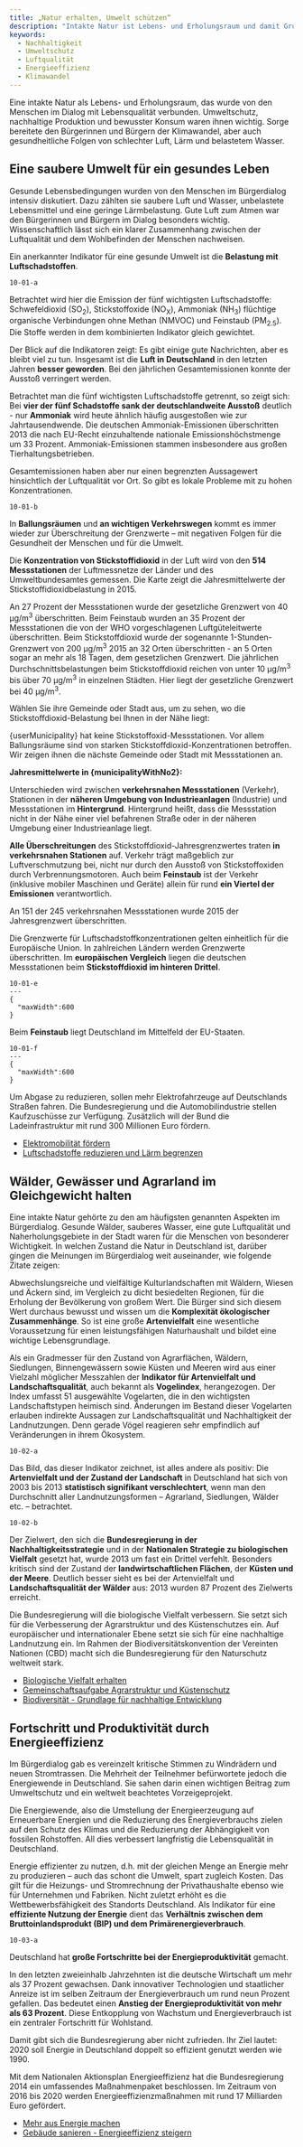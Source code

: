 ```yaml
---
title: „Natur erhalten, Umwelt schützen“
description: "Intakte Natur ist Lebens- und Erholungsraum und damit Grundlage für Lebensqualität. Nachhaltiges Wachstum zum Schutz der Umwelt"
keywords:
  - Nachhaltigkeit
  - Umweltschutz
  - Luftqualität
  - Energieeffizienz
  - Klimawandel
---
```




<!-- Prologue start -->

Eine intakte Natur als Lebens- und Erholungsraum, das wurde von den Menschen im Dialog mit Lebensqualität verbunden. Umweltschutz, nachhaltige Produktion und bewusster Konsum waren ihnen wichtig. Sorge bereitete den Bürgerinnen und Bürgern der Klimawandel, aber auch gesundheitliche Folgen von schlechter Luft, Lärm und belastetem Wasser.

<!-- Prologue end -->

<!-- Quote text='Eine nachhaltige Nutzung der Ressourcen sowie nachhaltiges Wirtschaften sind das A und O für eine langfristige Lebensqualität.' source='aus einer Online-Antwort vom 11. Juli 2015' -->

## Eine saubere Umwelt für ein gesundes Leben

Gesunde Lebensbedingungen wurden von den Menschen im Bürgerdialog intensiv diskutiert. Dazu zählten sie saubere Luft und Wasser, unbelastete Lebensmittel und eine geringe Lärmbelastung. Gute Luft zum Atmen war den Bürgerinnen und Bürgern im Dialog besonders wichtig. Wissenschaftlich lässt sich ein klarer Zusammenhang zwischen der Luftqualität und dem Wohlbefinden der Menschen nachweisen.

<!-- Quote text='Wir brauchen eine gesunde Umwelt und gesunde Ernährung, die wird immer schwieriger.' source='aus dem Bürgerdialog der VHS Gifhorn am 29. September 2015' -->

Ein anerkannter Indikator für eine gesunde Umwelt ist die **Belastung mit Luftschadstoffen**.

<!-- ColumnContainer start -->

<!-- ColumnLeft start -->

```chart
10-01-a
```

<!-- ColumnLeft end -->

<!-- ColumnRight start -->

Betrachtet wird hier die Emission der fünf wichtigsten Luftschadstoffe: Schwefeldioxid (SO<sub>2</sub>), Stickstoffoxide (NO<sub>X</sub>), Ammoniak (NH<sub>3</sub>) flüchtige organische Verbindungen ohne Methan (NMVOC) und Feinstaub (PM<sub>2.5</sub>). Die Stoffe werden in dem kombinierten Indikator gleich gewichtet.

Der Blick auf die Indikatoren zeigt: Es gibt einige gute Nachrichten, aber es bleibt viel zu tun. Insgesamt ist die **Luft in Deutschland** in den letzten Jahren **besser geworden**. Bei den jährlichen Gesamtemissionen konnte der Ausstoß verringert werden.

<!-- ColumnRight end -->

<!-- ColumnContainer end -->

Betrachtet man die fünf wichtigsten Luftschadstoffe getrennt, so zeigt sich: Bei **vier der fünf Schadstoffe sank der deutschlandweite Ausstoß** deutlich - nur **Ammoniak** wird heute ähnlich häufig ausgestoßen wie zur Jahrtausendwende. Die deutschen Ammoniak-Emissionen überschritten 2013 die nach EU-Recht einzuhaltende nationale Emissionshöchstmenge um 33 Prozent. Ammoniak-Emissionen stammen insbesondere aus großen Tierhaltungsbetrieben.

Gesamtemissionen haben aber nur einen begrenzten Aussagewert hinsichtlich der Luftqualität vor Ort. So gibt es lokale Probleme mit zu hohen Konzentrationen.


```chart
10-01-b
```



<!--MapDotsScrollContainer start data=10/01/no2-points.csv geotiff='10-01-no2' numberFormat='d' -->

<!--ScrollBlock start stage=map-->

In **Ballungsräumen** und **an wichtigen Verkehrswegen** kommt es immer wieder zur Überschreitung der Grenzwerte – mit negativen Folgen für die Gesundheit der Menschen und für die Umwelt.

Die **Konzentration von Stickstoffidioxid** in der Luft wird von den **514 Messstationen** der Luftmessnetze der Länder und des Umweltbundesamtes gemessen. Die Karte zeigt die Jahresmittelwerte der Stickstoffidioxidbelastung in 2015.


<!--ScrollBlock end-->

<!--ScrollBlock start stage=dots skipMobileVisualization-->

An 27 Prozent der Messstationen wurde der gesetzliche Grenzwert von 40 µg/m<sup>3</sup> überschritten.
Beim Feinstaub wurden an 35 Prozent der Messstationen die von der WHO vorgeschlagenen Luftgüteleitwerte überschritten. Beim Stickstoffdioxid wurde der sogenannte 1-Stunden-Grenzwert von 200 µg/m<sup>3</sup> 2015 an 32 Orten überschritten - an 5 Orten sogar an mehr als 18 Tagen, dem gesetzlichen Grenzwert. Die jährlichen Durchschnittsbelastungen beim Stickstoffdioxid reichen von unter 10 µg/m<sup>3</sup> bis über 70 µg/m<sup>3</sup> in einzelnen Städten. Hier liegt der gesetzliche Grenzwert bei 40 µg/m<sup>3</sup>.

<!--ScrollBlock end-->

<!--ScrollBlock start stage=dots-->

Wählen Sie ihre Gemeinde oder Stadt aus, um zu sehen, wo die Stickstoffdioxid-Belastung bei Ihnen in der Nähe liegt:

<!--LocationSelect-->

<!--No2Stats start-->

<!--NoStations start-->

{userMunicipality} hat keine Stickstoffoxid-Messstationen. Vor allem Ballungsräume sind von starken Stickstoffdioxid-Konzentrationen betroffen. Wir zeigen ihnen die nächste Gemeinde oder Stadt mit Messstationen an.

<!--NoStations end-->

**Jahresmittelwerte in {municipalityWithNo2}:**

<!--PersonalizedStationList-->

<!--No2Stats end-->

<!--ScrollBlock end-->

<!--ScrollBlock start stage=groups skipMobileVisualization-->

Unterschieden wird zwischen **verkehrsnahen Messstationen** (Verkehr), Stationen in der **näheren Umgebung von Industrieanlagen** (Industrie) und Messstationen im **Hintergrund**. Hintergrund heißt, dass die Messstation nicht in der Nähe einer viel befahrenen Straße oder in der näheren Umgebung einer Industrieanlage liegt.

**Alle Überschreitungen** des Stickstoffdioxid-Jahresgrenzwertes traten **in verkehrsnahen Stationen** auf. Verkehr trägt maßgeblich zur Luftverschmutzung bei, nicht nur durch den Ausstoß von Stickstoffoxiden durch Verbrennungsmotoren. Auch beim **Feinstaub** ist der Verkehr (inklusive mobiler Maschinen und Geräte) allein für rund **ein Viertel der Emissionen** verantwortlich.

<!--ScrollBlock end-->

<!--ScrollBlock start stage=groups-->

An 151 der 245 verkehrsnahen Messstationen wurde 2015 der Jahresgrenzwert überschritten.    

<!--ScrollBlock end-->

<!--MapDotsScrollContainer end-->

Die Grenzwerte für Luftschadstoffkonzentrationen gelten einheitlich für die Europäische Union. In zahlreichen Ländern werden Grenzwerte überschritten. Im **europäischen Vergleich** liegen die deutschen Messstationen beim **Stickstoffdioxid im hinteren Drittel**.

```chart
10-01-e
---
{
  "maxWidth":600
}  
```

Beim **Feinstaub** liegt Deutschland im Mittelfeld der EU-Staaten. 

```chart
10-01-f
---
{
  "maxWidth":600
}  
```

<!-- GovernmentMeasures start -->

Um Abgase zu reduzieren, sollen mehr Elektrofahrzeuge auf Deutschlands Straßen fahren. Die Bundesregierung und die Automobilindustrie stellen Kaufzuschüsse zur Verfügung. Zusätzlich will der Bund die Ladeinfrastruktur mit rund 300 Millionen Euro fördern.

- [Elektromobilität fördern](http://www.bmvi.de/DE/Themen/Mobilitaet/Elektromobilitaet/Aktivitaeten-Bundesregierung/aktivitaeten-bundesregierung.html)
- [Luftschadstoffe reduzieren und Lärm begrenzen](http://www.bmub.bund.de/themen/luft-laerm-verkehr/)

<!-- GovernmentMeasures end -->


## Wälder, Gewässer und Agrarland im Gleichgewicht halten

Eine intakte Natur gehörte zu den am häufigsten genannten Aspekten im Bürgerdialog. Gesunde Wälder, sauberes Wasser, eine gute Luftqualität und Naherholungsgebiete in der Stadt waren für die Menschen von besonderer Wichtigkeit. In welchen Zustand die Natur in Deutschland ist, darüber gingen die Meinungen im Bürgerdialog weit auseinander, wie folgende Zitate zeigen: 

<!-- Quote text='Umweltschutz interessiert keinen, überall verwahrlost die schöne Natur zunehmend.' source='aus einer Online-Antwort vom 19. Juni 2015' -->

<!-- Quote text='Es gibt wunderschöne Landschaften und Städte [...] ein gemäßigtes Klima und eine einigermaßen gesunde Umwelt.' source='aus einer Online-Antwort vom 7. Juli 2015' -->

Abwechslungsreiche und vielfältige Kulturlandschaften mit Wäldern, Wiesen und Äckern sind, im Vergleich zu dicht besiedelten Regionen,
für die Erholung der Bevölkerung von großem Wert. Die Bürger sind sich diesem Wert durchaus bewusst und wissen um die **Komplexität ökologischer Zusammenhänge**. So ist eine große **Artenvielfalt** eine wesentliche Voraussetzung für einen leistungsfähigen Naturhaushalt und bildet eine wichtige Lebensgrundlage.

Als ein Gradmesser für den Zustand von Agrarflächen, Wäldern, Siedlungen, Binnengewässern sowie Küsten und Meeren wird aus einer Vielzahl möglicher Messzahlen der **Indikator für Artenvielfalt und Landschaftsqualität**, auch bekannt als **Vogelindex**, herangezogen. Der Index umfasst 51 ausgewählte Vogelarten, die in den wichtigsten Landschaftstypen heimisch sind. Änderungen im Bestand dieser Vogelarten erlauben indirekte Aussagen zur Landschaftsqualität und Nachhaltigkeit der Landnutzungen. Denn gerade Vögel reagieren sehr empfindlich auf Veränderungen in ihrem Ökosystem.

```chart
10-02-a
```

Das Bild, das dieser Indikator zeichnet, ist alles andere als positiv: Die **Artenvielfalt und der Zustand der Landschaft** in Deutschland hat sich von 2003 bis 2013 **statistisch signifikant verschlechtert**, wenn man den Durchschnitt aller Landnutzungsformen – Agrarland, Siedlungen, Wälder etc. – betrachtet.


```chart
10-02-b
```

Der Zielwert, den sich die **Bundesregierung in der Nachhaltigkeitsstrategie** und in der **Nationalen Strategie zu biologischen Vielfalt** gesetzt hat, wurde 2013 um fast ein Drittel verfehlt. Besonders kritisch sind der Zustand der **landwirtschaftlichen Flächen**, der **Küsten und der Meere**. Deutlich besser sieht es bei der Artenvielfalt und **Landschaftsqualität der Wälder** aus: 2013 wurden 87 Prozent des Zielwerts erreicht.


<!-- GovernmentMeasures start -->

Die Bundesregierung will die biologische Vielfalt verbessern. Sie setzt sich für die Verbesserung der Agrarstruktur und des Küstenschutzes ein. Auf europäischer und internationaler Ebene setzt sie sich für eine nachhaltige Landnutzung ein. Im Rahmen der Biodiversitätskonvention der Vereinten Nationen (CBD) macht sich die Bundesregierung für den Naturschutz weltweit stark.

- [Biologische Vielfalt erhalten](http://www.bmub.bund.de/themen/natur-biologische-vielfalt-arten/naturschutz-biologische-vielfalt/)
- [Gemeinschaftsaufgabe Agrarstruktur und Küstenschutz](http://www.bmel.de/DE/Landwirtschaft/Foerderung-Agrarsozialpolitik/GAK/gak_node.html)
- [Biodiversität - Grundlage für nachhaltige Entwicklung](https://www.bmz.de/de/themen/biodiversitaet/index.html)

<!-- GovernmentMeasures end -->


## Fortschritt und Produktivität durch Energieeffizienz

Im Bürgerdialog gab es vereinzelt kritische Stimmen zu Windrädern und neuen Stromtrassen. Die Mehrheit der Teilnehmer befürwortete jedoch die Energiewende in Deutschland. Sie sahen darin einen wichtigen Beitrag zum Umweltschutz und ein weltweit beachtetes Vorzeigeprojekt.

<!-- Quote text='Deutschland soll ein Vorbild in Sachen saubere Umwelt sein.' source='aus einer Online-Antwort vom 13. August 2015' -->

Die Energiewende, also die Umstellung der Energieerzeugung auf Erneuerbare Energien und die Reduzierung des Energieverbrauchs zielen auf den Schutz des Klimas und die Reduzierung der Abhängigkeit von fossilen Rohstoffen. All dies verbessert langfristig die Lebensqualität in Deutschland.

Energie effizienter zu nutzen, d.h. mit der gleichen Menge an Energie mehr zu produzieren – auch das schont die Umwelt, spart zugleich Kosten. Das gilt für die Heizungs- und Stromrechnung der Privathaushalte ebenso wie für Unternehmen und Fabriken. Nicht zuletzt erhöht es die Wettbewerbsfähigkeit des Standorts Deutschland. Als Indikator für eine **effiziente Nutzung der Energie** dient das **Verhältnis zwischen dem Bruttoinlandsprodukt (BIP) und dem Primärenergieverbrauch**.


<!-- ColumnContainer start -->

<!-- ColumnLeft start -->

```chart
10-03-a
```

<!-- ColumnLeft end -->

<!-- ColumnRight start -->

Deutschland hat **große Fortschritte bei der Energieproduktivität** gemacht.

In den letzten zweieinhalb Jahrzehnten ist die deutsche Wirtschaft um mehr als 37 Prozent gewachsen. Dank innovativer Technologien und staatlicher Anreize ist im selben Zeitraum der Energieverbrauch um rund neun Prozent gefallen. Das bedeutet einen **Anstieg der Energieproduktivität von mehr als 63 Prozent**. Diese Entkopplung von Wachstum und Energieverbrauch ist ein zentraler Fortschritt für Wohlstand. 

Damit gibt sich die Bundesregierung aber nicht zufrieden. Ihr Ziel lautet: 2020 soll Energie in Deutschland doppelt so effizient genutzt werden wie 1990.

<!-- ColumnRight end -->

<!-- ColumnContainer end -->


<!-- GovernmentMeasures start -->

Mit dem Nationalen Aktionsplan Energieeffizienz hat die Bundesregierung 2014 ein umfassendes Maßnahmenpaket beschlossen. Im Zeitraum von 2016 bis 2020 werden Energieeffizienzmaßnahmen mit rund 17 Milliarden Euro gefördert.

- [Mehr aus Energie machen](http://www.bmwi.de/DE/Themen/Energie/Energieeffizienz/nape.html)
- [Gebäude sanieren - Energieeffizienz steigern]( https://www.kfw.de/inlandsfoerderung/%C3%96ffentliche-Einrichtungen/Energetische-Stadtsanierung/)

<!-- GovernmentMeasures end -->


